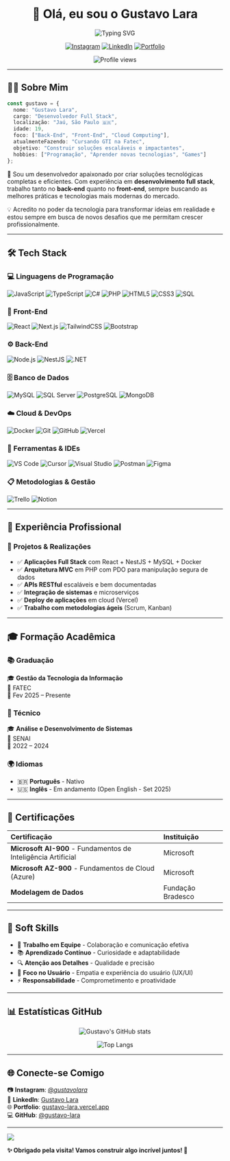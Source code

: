 <div align="center">

# 👋 Olá, eu sou o Gustavo Lara

<img src="https://readme-typing-svg.herokuapp.com?font=Fira+Code&size=32&duration=2800&pause=2000&color=A855F7&center=true&vCenter=true&width=600&lines=Desenvolvedor+Full+Stack;Apaixonado+por+Tecnologia;Sempre+Aprendendo!" alt="Typing SVG" />

[![Instagram](https://img.shields.io/badge/-Instagram-E4405F?style=for-the-badge&logo=instagram&logoColor=white)](https://www.instagram.com/_gustavolara_/)
[![LinkedIn](https://img.shields.io/badge/-LinkedIn-0077B5?style=for-the-badge&logo=linkedin&logoColor=white)](https://www.linkedin.com/in/gustavo-lara-26102006www)
[![Portfolio](https://img.shields.io/badge/-Portfolio-000000?style=for-the-badge&logo=vercel&logoColor=white)](https://gustavo-lara.vercel.app/)

<img src="https://komarev.com/ghpvc/?username=gustavo-lara&color=blueviolet&style=for-the-badge&label=VISITAS+NO+PERFIL" alt="Profile views" />

</div>

---

## 👨‍💻 Sobre Mim

```typescript
const gustavo = {
  nome: "Gustavo Lara",
  cargo: "Desenvolvedor Full Stack",
  localização: "Jaú, São Paulo 🇧🇷",
  idade: 19,
  foco: ["Back-End", "Front-End", "Cloud Computing"],
  atualmenteFazendo: "Cursando GTI na Fatec",
  objetivo: "Construir soluções escaláveis e impactantes",
  hobbies: ["Programação", "Aprender novas tecnologias", "Games"]
};
```

🚀 Sou um desenvolvedor apaixonado por criar soluções tecnológicas completas e eficientes. Com experiência em **desenvolvimento full stack**, trabalho tanto no **back-end** quanto no **front-end**, sempre buscando as melhores práticas e tecnologias mais modernas do mercado.

💡 Acredito no poder da tecnologia para transformar ideias em realidade e estou sempre em busca de novos desafios que me permitam crescer profissionalmente.

---

## 🛠️ Tech Stack

### 💻 Linguagens de Programação

![JavaScript](https://img.shields.io/badge/-JavaScript-F7DF1E?style=for-the-badge&logo=javascript&logoColor=black)
![TypeScript](https://img.shields.io/badge/-TypeScript-3178C6?style=for-the-badge&logo=typescript&logoColor=white)
![C#](https://img.shields.io/badge/-C%23-239120?style=for-the-badge&logo=c-sharp&logoColor=white)
![PHP](https://img.shields.io/badge/-PHP-777BB4?style=for-the-badge&logo=php&logoColor=white)
![HTML5](https://img.shields.io/badge/-HTML5-E34F26?style=for-the-badge&logo=html5&logoColor=white)
![CSS3](https://img.shields.io/badge/-CSS3-1572B6?style=for-the-badge&logo=css3&logoColor=white)
![SQL](https://img.shields.io/badge/-SQL-4479A1?style=for-the-badge&logo=mysql&logoColor=white)

### 🎨 Front-End

![React](https://img.shields.io/badge/-React-61DAFB?style=for-the-badge&logo=react&logoColor=black)
![Next.js](https://img.shields.io/badge/-Next.js-000000?style=for-the-badge&logo=next.js&logoColor=white)
![TailwindCSS](https://img.shields.io/badge/-TailwindCSS-06B6D4?style=for-the-badge&logo=tailwind-css&logoColor=white)
![Bootstrap](https://img.shields.io/badge/-Bootstrap-7952B3?style=for-the-badge&logo=bootstrap&logoColor=white)

### ⚙️ Back-End

![Node.js](https://img.shields.io/badge/-Node.js-339933?style=for-the-badge&logo=node.js&logoColor=white)
![NestJS](https://img.shields.io/badge/-NestJS-E0234E?style=for-the-badge&logo=nestjs&logoColor=white)
![.NET](https://img.shields.io/badge/-.NET-512BD4?style=for-the-badge&logo=.net&logoColor=white)

### 🗄️ Banco de Dados

![MySQL](https://img.shields.io/badge/-MySQL-4479A1?style=for-the-badge&logo=mysql&logoColor=white)
![SQL Server](https://img.shields.io/badge/-SQL_Server-CC2927?style=for-the-badge&logo=microsoft-sql-server&logoColor=white)
![PostgreSQL](https://img.shields.io/badge/-PostgreSQL-336791?style=for-the-badge&logo=postgresql&logoColor=white)
![MongoDB](https://img.shields.io/badge/-MongoDB-47A248?style=for-the-badge&logo=mongodb&logoColor=white)

### ☁️ Cloud & DevOps

![Docker](https://img.shields.io/badge/-Docker-2496ED?style=for-the-badge&logo=docker&logoColor=white)
![Git](https://img.shields.io/badge/-Git-F05032?style=for-the-badge&logo=git&logoColor=white)
![GitHub](https://img.shields.io/badge/-GitHub-181717?style=for-the-badge&logo=github&logoColor=white)
![Vercel](https://img.shields.io/badge/-Vercel-000000?style=for-the-badge&logo=vercel&logoColor=white)

### 🔧 Ferramentas & IDEs

![VS Code](https://img.shields.io/badge/-VS_Code-007ACC?style=for-the-badge&logo=visual-studio-code&logoColor=white)
![Cursor](https://img.shields.io/badge/-Cursor-000000?style=for-the-badge&logo=data:image/svg+xml;base64,PHN2ZyB3aWR0aD0iMjQiIGhlaWdodD0iMjQiIHZpZXdCb3g9IjAgMCAyNCAyNCIgZmlsbD0ibm9uZSIgeG1sbnM9Imh0dHA6Ly93d3cudzMub3JnLzIwMDAvc3ZnIj4KPHBhdGggZD0iTTEyIDJMMiAxMkwxMiAyMkwyMiAxMkwxMiAyWiIgZmlsbD0id2hpdGUiLz4KPC9zdmc+&logoColor=white)
![Visual Studio](https://img.shields.io/badge/-Visual_Studio-5C2D91?style=for-the-badge&logo=visual-studio&logoColor=white)
![Postman](https://img.shields.io/badge/-Postman-FF6C37?style=for-the-badge&logo=postman&logoColor=white)
![Figma](https://img.shields.io/badge/-Figma-F24E1E?style=for-the-badge&logo=figma&logoColor=white)

### 📋 Metodologias & Gestão

![Trello](https://img.shields.io/badge/-Trello-0052CC?style=for-the-badge&logo=trello&logoColor=white)
![Notion](https://img.shields.io/badge/-Notion-000000?style=for-the-badge&logo=notion&logoColor=white)

---

## 💼 Experiência Profissional

### 🚀 Projetos & Realizações

- ✅ **Aplicações Full Stack** com React + NestJS + MySQL + Docker
- ✅ **Arquitetura MVC** em PHP com PDO para manipulação segura de dados
- ✅ **APIs RESTful** escaláveis e bem documentadas
- ✅ **Integração de sistemas** e microserviços
- ✅ **Deploy de aplicações** em cloud (Vercel)
- ✅ **Trabalho com metodologias ágeis** (Scrum, Kanban)

---

## 🎓 Formação Acadêmica

### 📚 Graduação
🎓 **Gestão da Tecnologia da Informação**  
📍 FATEC  
📅 Fev 2025 – Presente

### 🔧 Técnico
🎓 **Análise e Desenvolvimento de Sistemas**  
📍 SENAI  
📅 2022 – 2024

### 🌍 Idiomas
- 🇧🇷 **Português** - Nativo
- 🇺🇸 **Inglês** - Em andamento (Open English - Set 2025)

---

## 📜 Certificações

| Certificação | Instituição |
|:---|:---|
| **Microsoft AI-900** - Fundamentos de Inteligência Artificial | Microsoft |
| **Microsoft AZ-900** - Fundamentos de Cloud (Azure) | Microsoft |
| **Modelagem de Dados** | Fundação Bradesco |

---

## 💪 Soft Skills

- 🤝 **Trabalho em Equipe** - Colaboração e comunicação efetiva
- 📚 **Aprendizado Contínuo** - Curiosidade e adaptabilidade
- 🔍 **Atenção aos Detalhes** - Qualidade e precisão
- 👤 **Foco no Usuário** - Empatia e experiência do usuário (UX/UI)
- ⚡ **Responsabilidade** - Comprometimento e proatividade

---

## 📊 Estatísticas GitHub

<div align="center">

![Gustavo's GitHub stats](https://github-readme-stats.vercel.app/api?username=gustavo-lara&show_icons=true&theme=tokyonight&include_all_commits=true&count_private=true)

![Top Langs](https://github-readme-stats.vercel.app/api/top-langs/?username=gustavo-lara&layout=compact&langs_count=8&theme=tokyonight)

</div>

---

## 🌐 Conecte-se Comigo

📷 **Instagram**: [@_gustavolara_](https://www.instagram.com/_gustavolara_/)  
💼 **LinkedIn**: [Gustavo Lara](https://www.linkedin.com/in/gustavo-lara-2950a32b3/)  
🌐 **Portfolio**: [gustavo-lara.vercel.app](https://gustavo-lara.vercel.app/)  
💻 **GitHub**: [@gustavo-lara](https://github.com/gustavo-lara)

---

<img src="https://capsule-render.vercel.app/api?type=waving&color=gradient&height=100&section=footer"/>

**✨ Obrigado pela visita! Vamos construir algo incrível juntos! 🚀**

</div>
